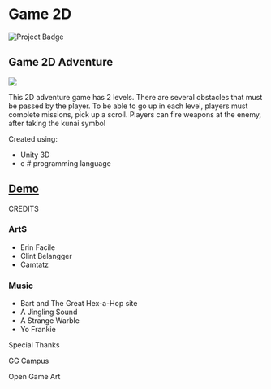 <h1> Game 2D </h1>

<img src="https://ci.appveyor.com/api/projects/status/32r7s2skrgm9ubva?svg=true&passingText=master%20-%20OK" alt="Project Badge">

<p><h2>Game 2D Adventure</h2><p>


<img src="http://rachmatgunawan.com/static/media/2d.468e3258.png" />

<p>This 2D adventure game has 2 levels. There are several obstacles that must be passed by the player. To be able to go up in each level, players must complete missions, pick up a scroll.
Players can fire weapons at the enemy, after taking the kunai symbol</p>
<span style=“color:green;”> 
Created using:
<ul>
  <li>Unity 3D</li>
<li>c # programming language</li>
</ul>
  </span>

<h2><a href="http://nawina2d.com" arget=blank> Demo<a></h2

<h2>CREDITS</h2>
<h3>ArtS</h3>
<ul>
  <li>Erin Facile</li>
  <li>Clint Belangger</li>
  <li>Camtatz</li>
  </ul>
  
  <h3>Music</h3>
<ul>
  <li>Bart and The Great Hex-a-Hop site</li>
  <li>A Jingling Sound</li>
  <li>A Strange Warble</li>
  <li>Yo Frankie</li>
  </ul>
  
Special Thanks

<p>GG Campus</p>
<p>Open Game Art</p>
